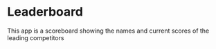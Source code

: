 # Leaderboard
This app is a scoreboard showing the names and current scores of the leading competitors
